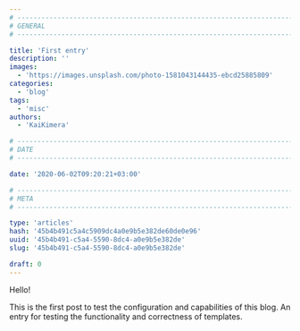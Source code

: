 ```yaml
---
# -------------------------------------------------------------------------------------------------------------------- #
# GENERAL
# -------------------------------------------------------------------------------------------------------------------- #

title: 'First entry'
description: ''
images:
  - 'https://images.unsplash.com/photo-1581043144435-ebcd25885809'
categories:
  - 'blog'
tags:
  - 'misc'
authors:
  - 'KaiKimera'

# -------------------------------------------------------------------------------------------------------------------- #
# DATE
# -------------------------------------------------------------------------------------------------------------------- #

date: '2020-06-02T09:20:21+03:00'

# -------------------------------------------------------------------------------------------------------------------- #
# META
# -------------------------------------------------------------------------------------------------------------------- #

type: 'articles'
hash: '45b4b491c5a4c5909dc4a0e9b5e382de60de0e96'
uuid: '45b4b491-c5a4-5590-8dc4-a0e9b5e382de'
slug: '45b4b491-c5a4-5590-8dc4-a0e9b5e382de'

draft: 0
---
```


Hello!

<!--more-->

This is the first post to test the configuration and capabilities of this blog. An entry for testing the functionality and correctness of templates.
